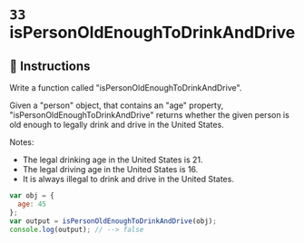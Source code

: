# `33` isPersonOldEnoughToDrinkAndDrive

## 📝 Instructions

Write a function called "isPersonOldEnoughToDrinkAndDrive".

Given a "person" object, that contains an "age" property, "isPersonOldEnoughToDrinkAndDrive" returns whether the given person is old enough to legally drink and drive in the United States.

Notes:
* The legal drinking age in the United States is 21.
* The legal driving age in the United States is 16.
* It is always illegal to drink and drive in the United States.

```Javascript
var obj = {
  age: 45
};
var output = isPersonOldEnoughToDrinkAndDrive(obj);
console.log(output); // --> false
```